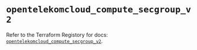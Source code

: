 # `opentelekomcloud_compute_secgroup_v2`

Refer to the Terraform Registory for docs: [`opentelekomcloud_compute_secgroup_v2`](https://registry.terraform.io/providers/opentelekomcloud/opentelekomcloud/1.35.14/docs/resources/compute_secgroup_v2).
